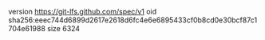 version https://git-lfs.github.com/spec/v1
oid sha256:eeec744d6899d2617e2618d6fc4e6e6895433cf0b8cd0e30bcf87c1704e61988
size 6324
